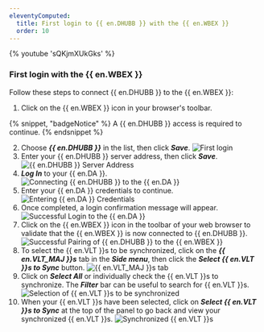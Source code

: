 ```yaml
---
eleventyComputed:
  title: First login to {{ en.DHUBB }} with the {{ en.WBEX }}
  order: 10
---
```

{% youtube 'sQKjmXUkGks' %}

### First login with the {{ en.WBEX }}

Follow these steps to connect {{ en.DHUBB }} to the {{ en.WBEX }}:

1. Click on the {{ en.WBEX }} icon in your browser's toolbar.

{% snippet, "badgeNotice" %}
A {{ en.DHUBB }} access is required to continue.
{% endsnippet %}

2. Choose ***{{ en.DHUBB }}*** in the list, then click ***Save***.
![First login](https://cdnweb.devolutions.net/docs/docs_en_hub_Dwl4021.png)
1. Enter your {{ en.DHUBB }} server address, then click ***Save***.
![{{ en.DHUBB }} Server Address](https://cdnweb.devolutions.net/docs/docs_en_hub_Dwl4026.png)
1. ***Log In*** to your {{ en.DA }}.
![Connecting {{ en.DHUBB }} to the {{ en.DA }}](https://cdnweb.devolutions.net/docs/docs_en_hub_Dwl4022.png)
1. Enter your {{ en.DA }} credentials to continue.
![Entering {{ en.DA }} Credentials](https://cdnweb.devolutions.net/docs/docs_en_hub_Dwl4023.png)
1. Once completed, a login confirmation message will appear.
![Successful Login to the {{ en.DA }}](https://cdnweb.devolutions.net/docs/docs_en_hub_Dwl4047.png)
1. Click on the {{ en.WBEX }} icon in the toolbar of your web browser to validate that the {{ en.WBEX }} is now connected to {{ en.DHUBB }}.
![Successful Pairing of {{ en.DHUBB }} to the {{ en.WBEX }}](https://cdnweb.devolutions.net/docs/docs_en_hub_Dwl4026.png)
1. To select the {{ en.VLT }}s to be synchronized, click on the ***{{ en.VLT_MAJ }}s*** tab in the ***Side menu***, then click the ***Select {{ en.VLT }}s to Sync*** button.
![{{ en.VLT_MAJ }}s tab](https://cdnweb.devolutions.net/docs/docs_en_hub_Dwl4053.png)
1. Click on ***Select All*** or individually check the {{ en.VLT }}s to synchronize. The ***Filter*** bar can be useful to search for {{ en.VLT }}s.
![Selection of {{ en.VLT }}s to be synchronized](https://cdnweb.devolutions.net/docs/docs_en_hub_Hub2079.png)
1. When your {{ en.VLT }}s have been selected, click on ***Select {{ en.VLT }}s to Sync*** at the top of the panel to go back and view your synchronized {{ en.VLT }}s.
![Synchronized {{ en.VLT }}s](https://cdnweb.devolutions.net/docs/docs_en_hub_Dwl4049.png)
